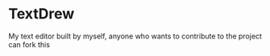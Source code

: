 # TextDrew
 My text editor built by myself, anyone who wants to contribute to the project can fork this
